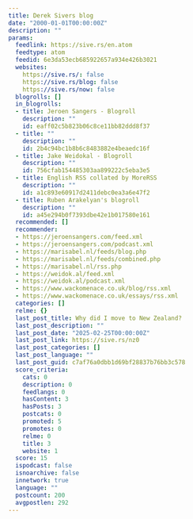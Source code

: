 ```yaml
---
title: Derek Sivers blog
date: "2000-01-01T00:00:00Z"
description: ""
params:
  feedlink: https://sive.rs/en.atom
  feedtype: atom
  feedid: 6e3da53ecb685922657a934e426b3021
  websites:
    https://sive.rs/: false
    https://sive.rs/blog: false
    https://sive.rs/now: false
  blogrolls: []
  in_blogrolls:
  - title: Jeroen Sangers - Blogroll
    description: ""
    id: eaff02c5b823b06c8ce11bb82ddd8f37
  - title: ""
    description: ""
    id: 2b4c94bc1b8b6c8483882e4beaedc16f
  - title: Jake Weidokal - Blogroll
    description: ""
    id: 756cfab154485303aa899222c5eba3e5
  - title: English RSS collated by MoreRSS
    description: ""
    id: a1c893e60917d2411debc0ea3a6e47f2
  - title: Ruben Arakelyan's blogroll
    description: ""
    id: a45e294b0f7393dbe42e1b017580e161
  recommended: []
  recommender:
  - https://jeroensangers.com/feed.xml
  - https://jeroensangers.com/podcast.xml
  - https://marisabel.nl/feeds/blog.php
  - https://marisabel.nl/feeds/combined.php
  - https://marisabel.nl/rss.php
  - https://weidok.al/feed.xml
  - https://weidok.al/podcast.xml
  - https://www.wackomenace.co.uk/blog/rss.xml
  - https://www.wackomenace.co.uk/essays/rss.xml
  categories: []
  relme: {}
  last_post_title: Why did I move to New Zealand?
  last_post_description: ""
  last_post_date: "2025-02-25T00:00:00Z"
  last_post_link: https://sive.rs/nz0
  last_post_categories: []
  last_post_language: ""
  last_post_guid: c7af76a0dbb1d69bf28837b76bb3c578
  score_criteria:
    cats: 0
    description: 0
    feedlangs: 0
    hasContent: 3
    hasPosts: 3
    postcats: 0
    promoted: 5
    promotes: 0
    relme: 0
    title: 3
    website: 1
  score: 15
  ispodcast: false
  isnoarchive: false
  innetwork: true
  language: ""
  postcount: 200
  avgpostlen: 292
---
```

